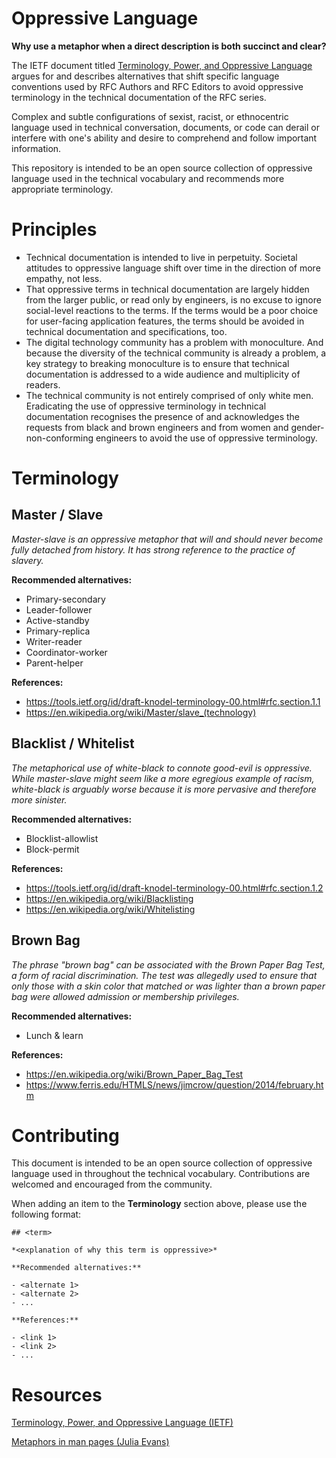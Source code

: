 # Oppressive Language

**Why use a metaphor when a direct description is both succinct and clear?**

The IETF document titled [Terminology, Power, and Oppressive Language](https://tools.ietf.org/id/draft-knodel-terminology-00.html) argues for and describes alternatives that shift specific language conventions used by RFC Authors and RFC Editors to avoid oppressive terminology in the technical documentation of the RFC series.

Complex and subtle configurations of sexist, racist, or ethnocentric language used in technical conversation, documents, or code can derail or interfere with one's ability and desire to comprehend and follow important information.

This repository is intended to be an open source collection of oppressive language used in the technical vocabulary and recommends more appropriate terminology.

# Principles

- Technical documentation is intended to live in perpetuity. Societal attitudes to oppressive language shift over time in the direction of more empathy, not less.
- That oppressive terms in technical documentation are largely hidden from the larger public, or read only by engineers, is no excuse to ignore social-level reactions to the terms. If the terms would be a poor choice for user-facing application features, the terms should be avoided in technical documentation and specifications, too.
- The digital technology community has a problem with monoculture. And because the diversity of the technical community is already a problem, a key strategy to breaking monoculture is to ensure that technical documentation is addressed to a wide audience and multiplicity of readers.
- The technical community is not entirely comprised of only white men. Eradicating the use of oppressive terminology in technical documentation recognises the presence of and acknowledges the requests from black and brown engineers and from women and gender-non-conforming engineers to avoid the use of oppressive terminology.


# Terminology

## Master / Slave

*Master-slave is an oppressive metaphor that will and should never become fully detached from history. It has strong reference to the practice of slavery.*

**Recommended alternatives:**

- Primary-secondary
- Leader-follower
- Active-standby
- Primary-replica
- Writer-reader
- Coordinator-worker
- Parent-helper

**References:**

- https://tools.ietf.org/id/draft-knodel-terminology-00.html#rfc.section.1.1
- https://en.wikipedia.org/wiki/Master/slave_(technology)

## Blacklist / Whitelist

*The metaphorical use of white-black to connote good-evil is oppressive. While master-slave might seem like a more egregious example of racism, white-black is arguably worse because it is more pervasive and therefore more sinister.*

**Recommended alternatives:**

- Blocklist-allowlist
- Block-permit

**References:**

- https://tools.ietf.org/id/draft-knodel-terminology-00.html#rfc.section.1.2
- https://en.wikipedia.org/wiki/Blacklisting
- https://en.wikipedia.org/wiki/Whitelisting

## Brown Bag

*The phrase "brown bag" can be associated with the Brown Paper Bag Test, a form of racial discrimination. The test was allegedly used to ensure that only those with a skin color that matched or was lighter than a brown paper bag were allowed admission or membership privileges.*

**Recommended alternatives:**

- Lunch & learn

**References:**

- https://en.wikipedia.org/wiki/Brown_Paper_Bag_Test
- https://www.ferris.edu/HTMLS/news/jimcrow/question/2014/february.htm


# Contributing

This document is intended to be an open source collection of oppressive language used in throughout the technical vocabulary. Contributions are welcomed and encouraged from the community.

When adding an item to the **Terminology** section above, please use the following format:

```
## <term>

*<explanation of why this term is oppressive>*

**Recommended alternatives:**

- <alternate 1>
- <alternate 2>
- ...

**References:**

- <link 1>
- <link 2>
- ...
```

# Resources

[Terminology, Power, and Oppressive Language (IETF)](https://tools.ietf.org/id/draft-knodel-terminology-00.html)

[Metaphors in man pages (Julia Evans)](https://jvns.ca/blog/2020/05/08/metaphors-in-man-pages/)
